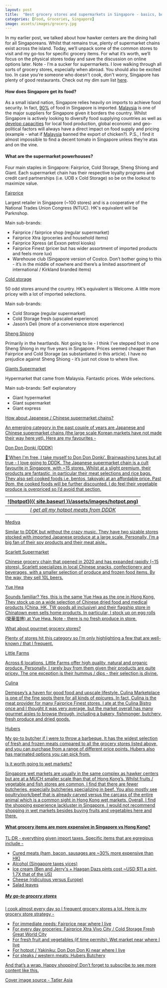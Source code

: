 ```yaml
---
layout: post
title:  "Best grocery stores and supermarkets in Singapore - basics, boutiques and value"
categories: [Food, Groceries, Singapore]
image: assets/images/grocery.jpg
---
```

In my earlier post, we talked about how hawker centers are the dining hall for all Singaporeans. Whilst that remains true, plenty of supermarket chains exist across the island. Today, we’ll unpack some of the common stores to visit and my go-tos for specific grocery items. For what it’s worth, we’ll focus on the physical stores today and save the discussion on online options later. Note - I’m a sucker for supermarkets. I love walking through all sorts of grocery stores, especially when abroad. You should also be excited too. In case you're someone who doesn't cook, don't worry, Singapore has plenty of good restaurants. Check out my dim sum list [here](https://fromhktosg.github.io/dimsum/).

#### How does Singapore get its food?

As a small island nation, Singapore relies heavily on imports to achieve food security. In fact, [90%](https://www.cnbc.com/2022/06/21/singapore-imports-90percent-of-its-food-how-is-it-coping-with-inflation.html) of food in Singapore is imported. [Malaysia](https://www.channelnewsasia.com/singapore/cna-explains-where-does-singapore-get-its-food-2709161#:~:text=One%20of%20Singapore%27s%20largest%20sources,Brazil%20than%20any%20other%20country) is one of the major suppliers for Singapore given it borders the country. Whilst Singapore is actively looking to diversify food supplying countries as well as [develop capacities](https://www.sfa.gov.sg/food-farming) for local food production, global economic and geo-political factors will always have a direct impact on food supply and pricing (example - what if [Malaysia](https://en.wikipedia.org/wiki/Malaysian_chicken_export_ban) banned the export of chicken?). P.S., I find it almost impossible to find a decent tomato in Singapore unless they’re atas and on the vine.

#### What are the supermarket powerhouses?

Four main staples in Singapore: Fairprice, Cold Storage, Sheng Shiong and Giant. Each supermarket chain has their respective loyalty programs and credit card partnerships (i.e. UOB x Cold Storage) so be on the lookout to maximize value.

[Fairprice](https://www.google.com/url?q=https://www.fairprice.com.sg/&sa=D&source=docs&ust=1685069303740192&usg=AOvVaw0qUJwwsAvUbcTtmtdq5dBs)

Largest retailer in Singapore (~100 stores) and is a cooperative of the National Trades Union Congress (NTUC). HK's equivalent will be Parknshop.

Main sub-brands:
+ Fairprice / fairprice shop (regular supermarket)
+ Fairprice Xtra (groceries and household items)
+ Fairprice Xpress (at Exxon petrol kiosks)
+ Fairprice Finest (pricer but has wider assortment of imported products and feels more lux)
+ Warehouse club (Singapore version of Costco. Don’t bother going to this - it’s in the middle of nowhere and there’s a limited assortment of international / Kirkland branded items)

[Cold storage](https://coldstorage.com.sg/)

50 odd stores around the country. HK’s equivalent is Welcome. A little more pricey with a lot of imported selections.

Main sub-brands:
+ Cold Storage (regular supermarket)
+ Cold Storage fresh (upscaled experience)
+ Jason’s Deli (more of a convenience store experience)

[Sheng Shiong](https://shengsiong.com.sg/)

Primarily in the heartlands. Not going to lie - I think I’ve stepped foot in one Sheng Shiong in my five years in Singapore. Prices seemed cheaper than Fairprice and Cold Storage (as substantiated in this article). I have no prejudice against Sheng Shiong - it’s just not close to where Ilive.

[Giants Supermarket](https://giant.sg/)

Hypermarket that came from Malaysia. Fantastic prices. Wide selections.

Main sub-brands: Self explanatory
+ Giant hypermarket
+ Giant supermarket
+ Giant express

<u> How about Japanese / Chinese supermarket chains? <u>

An emerging category in the past couple of years are Japanese and Chinese supermarket chains (the large scale Korean markets have not made their way here yet). Here are my favourites -

[Don Don Donki (DDDK)](https://www.dondondonki.com/sg/)

🎵‘When I'm free, I take myself to Don Don Donki’. Brainwashing tunes but all true - I love going to DDDK. The Japanese supermarket chain is a cult favourite in Singapore, with ~15 stores. Whilst at a slight premium, their products are fantastic, in particular their meat selections and rice bags. They also sell cooked foods i.e. bentos, takoyaki at an affordable price. Past 9pm, the cooked foods will be further discounted. I do feel their vegetable produce is overpriced so I’d avoid that section.

| ![hotpot]({{ site.baseurl }}/assets/images/hotpot.png)
|:--:| 
|  *I get all my hotpot meats from DDDK*  |

[Mediya](https://www.meidi-ya.com.sg/en/)

Similar to DDDK but without the crazy music. They have two sizable stores stocked with imported Japanese produce at a large scale. Personally, I’m a big fan of their soy products and their meat aisle..

[Scarlett Supermarket](https://www.scarlettsupermarket.com.sg/)

Chinese grocery chain that opened in 2020 and has expanded rapidly (~15 stores). Scarlett specializes in local Chinese snacks, confectionery and beverages, with a smaller selection of produce and frozen food items. By the way, [they sell 10L beers](https://mothership.sg/2022/02/scarlett-10l-beer-snacks/).

[Yue Hwa](https://www.yuehwa.com.sg/en-us/)

Sounds familiar? Yes, this is the same Yue Hwa as the one in Hong Kong. They stock up on a wide selection of Chinese dried food and medical products (China, HK, TW goods all inclusive) and their flagship store in Chinatown even sells home products. In particular, I stock up on egg rolls (榮華蛋捲) at Yue Hwa. Note - there is no fresh produce in store.

<u> What about gourmet grocery stores? <u>

Plenty of stores hit this category so I’m only highlighting a few that are well-known / that I frequent.

[Little Farms](https://littlefarms.com/)

Across 6 locations, Little Farms offer high quality, natural and organic produce. Personally, I rarely buy from them given their products are quite pricey. The one exception is their hummus / dips - their selection is divine.

[Culina](https://www.culina.com.sg/)

Dempsey’s a haven for good food and upscale lifestyle. Culina Marketplace is one of the fine spots there for all kinds of epicures. In fact, Culina is the meat provider for many Fairprice Finest stores. I ate at the Culina Bistro once and I thought it was very average, but the market overall has many gourmet aisles to browse through, including a bakery, fishmonger, butchery, fresh produce and dried goods.

[Hubers](https://www.hubers.com.sg/)

My go-to butcher if I were to throw a barbeque. It has the widest selection of fresh and frozen meats compared to all the grocery stores listed above, and you can purchase from a range of different price points. Hubers also has marinated options you can pick from. 

<u> Is it worth going to wet markets? <u>

Singapore wet markets are usually in the same complex as hawker centers but are at a MUCH smaller scale than that of Hong Kong’s. Whilst fruits / vegetable and fish stores are common, I find that there are fewer butcheries, especially butcheries specializing in beef. You also mostly see poultry/pork/beef that is already carved versus the carcass of the entire animal which is a common sight in Hong Kong wet markets. Overall, I find the shopping experience lackluster in Singapore. I would not recommend shopping in wet markets besides buying fruits and vegetables here and there.

#### What grocery items are more expensive in Singapore vs Hong Kong?

TL;DR - everything given import taxes. Specific items that are egregious include -

+ Cured meats (ham, bacon, sausages are ~30% more expensive than HK)
+ Alcohol (Singapore taxes vices)
+ Ice cream (Ben and Jerry's + Haagan Dazs pints cost ~USD $11 a pint, 1.7X that of the US)
+ Cheese (ridiculous versus Europe)
+ Salad leaves

##### My go-to grocery stores

I cook almost every day so I frequent grocery stores a lot. Here is my grocery store strategy -

+ For immediate needs: Fairprice near where I live
+ For every day groceries: Fairprice Xtra Vivo City / Cold Storage Fresh Great World City
+ For fresh fruit and vegetables (if time permits): Wet market near where I live
+ For hotpot / Yakiniku: Don Don Don Ki near where I live
+ For steaks / western meats: Hubers Butchery

And that’s a wrap. Happy shopping! Don’t forget to subscribe to see more content like this.

Cover image source - Tatler Asia
